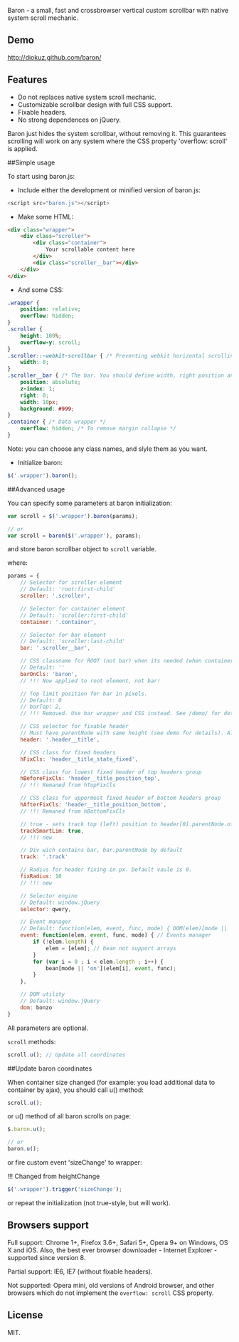 Baron - a small, fast and crossbrowser vertical custom scrollbar with native system scroll mechanic.

## Demo

http://diokuz.github.com/baron/

## Features

- Do not replaces native system scroll mechanic.
- Customizable scrollbar design with full CSS support.
- Fixable headers.
- No strong dependences on jQuery.

Baron just hides the system scrollbar, without removing it. This guarantees scrolling will work on any system where the CSS property 'overflow: scroll' is applied.

##Simple usage

To start using baron.js:

* Include either the development or minified version of baron.js:

```js
<script src="baron.js"></script>
```

* Make some HTML:

```html
<div class="wrapper">
    <div class="scroller">
        <div class="container">
        	Your scrollable content here
        </div>
        <div class="scroller__bar"></div>
    </div>
</div>
```

* And some CSS:

```css
.wrapper {
    position: relative;
    overflow: hidden;
}
.scroller {
    height: 100%;
    overflow-y: scroll;
}
.scroller::-webkit-scrollbar { /* Preventing webkit horizontal scrolling bug */
    width: 0;
}
.scroller__bar { /* The bar. You should define width, right position and background */
    position: absolute;    
    z-index: 1;
    right: 0;
    width: 10px;
    background: #999;
}
.container { /* Data wrapper */
    overflow: hidden; /* To remove margin collapse */
}
```

Note: you can choose any class names, and slyle them as you want.

* Initialize baron:

```js
$('.wrapper').baron();
```

##Advanced usage

You can specify some parameters at baron initialization:

```js
var scroll = $('.wrapper').baron(params);

// or 
var scroll = baron($('.wrapper'), params);
```

and store baron scrollbar object to `scroll` variable.

where:

```js
params = {
    // Selector for scroller element
    // Default: 'root:first-child'
    scroller: '.scroller',

    // Selector for container element
    // Default: 'scroller:first-child'
    container: '.container',

    // Selector for bar element
    // Default: 'scroller:last-child'
    bar: '.scroller__bar',

    // CSS classname for ROOT (not bar) when its needed (when container height above scroller heights)
    // Default: ''
    barOnCls: 'baron',
    // !!! Now applied to root element, not bar!

    // Top limit position for bar in pixels.
    // Default: 0
    // barTop: 2,
    // !!! Removed. Use bar wrapper and CSS instead. See /demo/ for details

    // CSS selector for fixable header
    // Must have parentNode with same height (see demo for details). Also see trackSmartLim parameter.
    header: '.header__title',

    // CSS class for fixed headers
    hFixCls: 'header__title_state_fixed',

    // CSS class for lowest fixed header of top headers group
    hBeforeFixCls: 'header__title_position_top',
    // !!! Remaned from hTopFixCls

    // CSS class for uppermost fixed header of bottom headers group
    hAfterFixCls: 'header__title_position_bottom',
    // !!! Remaned from hBottomFixCls

    // true - sets track top (left) position to header[0].parentNode.offsetHeight (offsetWidth)
    trackSmartLim: true,
    // !!! new

    // Div wich contains bar, bar.parentNode by default
    track: '.track'

    // Radius for header fixing in px. Default vaule is 0.
    fixRadius: 10
    // !!! new

    // Selector engine
    // Default: window.jQuery
    selector: qwery,

    // Event manager
    // Default: function(elem, event, func, mode) { DOM(elem)[mode || 'on'](event, func); };
    event: function(elem, event, func, mode) { // Events manager
        if (!elem.length) {
            elem = [elem]; // bean not support arrays
        }
        for (var i = 0 ; i < elem.length ; i++) {
            bean[mode || 'on'](elem[i], event, func);
        }
    },

    // DOM utility
    // Default: window.jQuery
    dom: bonzo
}
```

All parameters are optional.

`scroll` methods:

```js
scroll.u(); // Update all coordinates
```

##Update baron coordinates

When container size changed (for example: you load additional data to container by ajax), you should call u() method:

```js
scroll.u();
```

or u() method of all baron scrolls on page:

```js
$.baron.u();

// or
baron.u();
```

or fire custom event 'sizeChange' to wrapper:

!!! Changed from heightChange

```js
$('.wrapper').trigger('sizeChange');
```

or repeat the initialization (not true-style, but will work).

## Browsers support

Full support: Chrome 1+, Firefox 3.6+, Safari 5+, Opera 9+ on Windows, OS X and iOS. Also, the best ever browser downloader - Internet Explorer - supported since version 8.

Partial support: IE6, IE7 (without fixable headers).

Not supported: Opera mini, old versions of Android browser, and other browsers which do not implement the `overflow: scroll` CSS property.

## License

MIT.